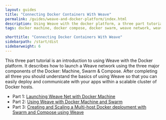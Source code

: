 ```yaml
---
layout: guides
title: "Connecting Docker Containers With Weave"
permalink: /guides/weave-and-docker-platform/index.html
description: Using Weave with the docker platform, a three part tutorial
tags: docker machine, docker compose, docker swarm, weave network, weaveworks, tutorial, getting started guide

shorttitle: "Connecting Docker Containers With Weave"
sidebarpath: /start/dist
sidebarweight: 6
---
```


This three part tutorial is an introduction to using Weave with the Docker platform. 
It describes how to launch a Weave network using the three major components of the Docker: Machine, Swarm &amp; Compose. After completing all three you should understand the basics of using Weave so that you can easily deploy and communicate with your apps within a scalable cluster of Docker hosts. 


  *  Part 1: [Launching Weave Net with Docker Machine][ch1]
  *  Part 2: [Using Weave with Docker Machine and Swarm][ch2]
  *  Part 3: [Creating and Scaling a Multi-host Docker deployment with Swarm and Compose using Weave][ch3]


[ch1]: /guides/weave-and-docker-platform/weavenetwork.html
[ch2]: /guides/weave-and-docker-platform/using-weave-with-machine-and-swarm.html
[ch3]: /guides/weave-and-docker-platform/compose-scalable-swarm-cluster-with-weave.html